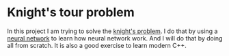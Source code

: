 # Knight's tour problem
In this project I am trying to solve the [knight's problem](https://en.wikipedia.org/wiki/Knight%27s_tour). I do that by using a [neural network](https://en.wikipedia.org/wiki/Artificial_neural_network) to learn how neural network work. And I will do that by doing all from scratch. It is also a good exercise to learn modern C++.